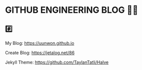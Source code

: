 # GITHUB ENGINEERING BLOG ✍🏻

## #️⃣

My Blog: https://uunwon.github.io

Create Blog: https://jetalog.net/86

Jekyll Theme: https://github.com/TaylanTatli/Halve